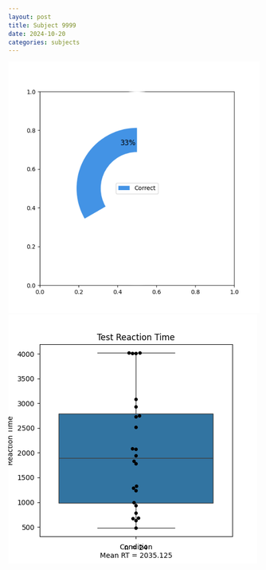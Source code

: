 ```yaml
---
layout: post
title: Subject 9999
date: 2024-10-20
categories: subjects
---
```


![](data/9999/run-10/9999_FN_acc_test.png)
![](data/9999/run-10/9999_FN_rt.png)
